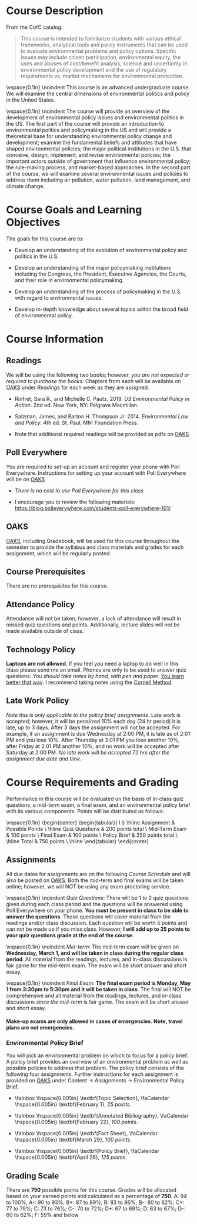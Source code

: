 # Course Description

From the CofC catalog: 

> This course is intended to familiarize students with various ethical frameworks, analytical tools and policy instruments that can be used to evaluate environmental problems and policy options. Specific issues may include citizen participation, environmental equity, the uses and abuses of cost/benefit analysis, science and uncertainty in environmental policy development and the use of regulatory requirements vs. market mechanisms for environmental protection.

\vspace{0.1in}
\noindent This course is an advanced undergraduate course.  We will examine the central dimensions of environmental politics and policy in the United States. 

<!-- Additionally, this course is a __sustainability-focused__ course associated with the college-wide focus on sustainability. For more information see here: [sustain.cofc.edu][3].  -->

\vspace{0.1in}
\noindent The course will provide an overview of the development of environmental policy issues and environmental politics in the US. The first part of the course will provide an introduction to environmental politics and policymaking in the US and will provide a theoretical base for understanding environmental policy change and development; examine the fundamental beliefs and attitudes that have shaped environmental policies; the major political institutions in the U.S. that conceive, design, implement, and revise environmental policies; the important actors outside of government that influence environmental policy; the rule-making process, and market-based approaches. In the second part of the course, we will examine several environmental issues and policies to address them including air pollution, water pollution, land management, and climate change.  

# Course Goals and Learning Objectives

The goals for this course are to:

* Develop an understanding of the evolution of environmental policy and politics in the U.S.

* Develop an understanding of the major policymaking institutions including the Congress, the President, Executive Agencies, the Courts, and their role in environmental policymaking.

* Develop an understanding of the process of policymaking in the U.S. with regard to environmental issues.

* Develop in-depth knowledge about several topics within the broad field of environmental policy.

<!-- \vspace{0.1in} \noindent This course is a __sustainability-focused__ course that has the following sustainability literacy goals:  * Students can synthesize knowledge from two or more systems to address a sustainability problem * Design a solution to a given sustainability problem -->

# Course Information

## Readings

We will be using the following two books; however, _you are not expected or required to purchase the books_. Chapters from each will be available on [OAKS](https://lms.cofc.edu/d2l/home) under _Readings_ for each week as they are assigned. 

* Rinfret, Sara R., and Michelle C. Pautz. 2019. _US Environmental Policy in Action_. 2nd ed. New York, NY: Palgrave Macmillan.

* Salzman, James, and Barton H. Thompson Jr. 2014. _Environmental Law and Policy_. 4th ed. St. Paul, MN: Foundation Press.

* Note that additional required readings will be provided as pdfs on [OAKS](https://lms.cofc.edu/d2l/home)

## Poll Everywhere 

You are required to set-up an account and register your phone with Poll Everywhere. Instructions for setting up your account with Poll Everywhere will be on [OAKS](https://lms.cofc.edu)

* _There is no cost to use Poll Everywhere for this class_

* I encourage you to review the following materials: https://blog.polleverywhere.com/students-poll-everywhere-101/

## OAKS

[OAKS](https://lms.cofc.edu), including Gradebook, will be used for this course throughout the semester to provide the syllabus and class materials and grades for each assignment, which will be regularly posted.

## Course Prerequisites

There are no prerequisites for this course.  

## Attendance Policy 

Attendance will not be taken; however, a lack of attendance will result in missed quiz questions and points. Additionally, lecture slides will _not_ be made available outside of class. 

## Technology Policy

**Laptops are not allowed**. If you feel you need a laptop to do well in this class please send me an email. Phones are only to be used to answer quiz questions.  _You should take notes by hand, with pen and paper_. [You learn better that way](https://www.nytimes.com/2017/11/27/learning/should-teachers-and-professors-ban-student-use-of-laptops-in-class.html). I recommend taking notes using the [Cornell Method](https://lsc.cornell.edu/how-to-study/taking-notes/cornell-note-taking-system/). 

## Late Work Policy

_Note this is only applicable to the policy brief assignments_. Late work is accepted; however, it will be penalized 10% each day (24 hr period) it is late, up to 3 days. After 3 days the assignment will not be accepted. For example, if an assignment is due Wednesday at 2:00 PM, it is late as of 2:01 PM and you lose 10%. After Thursday at 2:01 PM you lose another 10%, after Friday at 2:01 PM another 10%, and no work will be accepted after Saturday at 2:00 PM. _No late work will be accepted 72 hrs after the assignment due date and time_.

# Course Requirements and Grading

Performance in this course will be evaluated on the basis of in-class quiz questions, a mid-term exam, a final exam, and an environmental policy brief with its various components. Points will be distributed as follows:

\vspace{0.1in}
\begin{center}
\begin{tabular}{ l l}
\hline
Assignment & Possible Points \\ 
\hline
Quiz Questions & 200 points total \\
Mid-Term Exam & 100 points \\ 
Final Exam & 100 points \\
Policy Brief &  350 points total \\
\hline
Total &  750 points \\
\hline
\end{tabular}
\end{center}


## Assignments

All due dates for assignments are on the following _Course Schedule_ and will also be posted on [OAKS](https://lms.cofc.edu). Both the mid-term and final exams will be taken online; however, we will NOT be using any exam proctoring service.  

\vspace{0.1in}
\noindent _Quiz Questions_: There will be 1 to 2 quiz questions given during each class period and the questions will be answered using Poll Everywhere on your phone. **You must be present in class to be able to answer the questions**. These questions will cover material from the readings and/or class discussion. Each question will be worth 5 points and can not be made up if you miss class. However, **I will add up to 25 points to your quiz questions grade at the end of the course.** 

\vspace{0.1in}
\noindent _Mid-term_: The mid-term exam will be given on **Wednesday, March 1, and will be taken in class during the regular class period**. All material from the readings, lectures, and in-class discussions is fair game for the mid-term exam. The exam will be short answer and short essay.  

\vspace{0.1in}
\noindent _Final Exam_: **The final exam period is Monday, May 1 from 3:30pm to 5:30pm and it will be taken in class**. The final will NOT be comprehensive and all material from the readings, lectures, and in-class discussions _since the mid-term_ is fair game. The exam will be short answer and short essay.

#### Make-up exams are only allowed in cases of emergencies. Note, travel plans are not emergencies. 

### Environmental Policy Brief

You will pick an environmental problem on which to focus for a policy brief. A policy brief provides an overview of an environmental problem as well as possible policies to address that problem. The policy brief consists of the following four assignments. Further instructions for each assignment is provided on [OAKS](https://lms.cofc.edu) under Content -\> Assignments -\> Environmental Policy Brief.  

* \faInbox \hspace{0.005in} \textbf{Topic Selection}, \faCalendar \hspace{0.005in} \textbf{February 1}, _25 points_.

* \faInbox \hspace{0.005in} \textbf{Annotated Bibliography}, \faCalendar \hspace{0.005in} \textbf{February 22}, _100 points_.

* \faInbox \hspace{0.005in} \textbf{Fact Sheet}, \faCalendar \hspace{0.005in} \textbf{March 29}, _100 points_.

* \faInbox \hspace{0.005in} \textbf{Policy Brief}, \faCalendar \hspace{0.005in} \textbf{April 26}, _125 points_.

## Grading Scale

There are __750__ possible points for this course. Grades will be allocated based on your earned points and calculated as a percentage of __750__. A: 94 to 100%; A-: 90 to 93%; B+: 87 to 89%; B: 83 to 86%; B-: 80 to 82%; C+: 77 to 79%; C:  73 to 76%; C-: 70 to 72%; D+: 67 to 69%; D: 63 to 67%; D-: 60 to 62%; F: 59%  and below 

<!-- ### Important Dates

Below are several important dates including dates where will not have class, either in person or on Zoom, and dates when assignments are due. 

\begin{center}
\begin{tabular}{ l l}
\hline
Date & Announcement \\ 
\hline
Monday Jan 18 & No class (MLK day) \\
Friday Feb 5 & Policy brief topic due \\
Monday Feb 15 & No class \\
Friday Feb 27 & Annotated bibliography due \\
Wednesday March 3 & Mid-Term Exam \\
Friday March 5 & No class \\
Friday March 26 & Fact sheet due \\
Monday April 19 & Policy brief due \\
Monday April 26 & Final Exam \\
\hline
\end{tabular}
\end{center} -->

